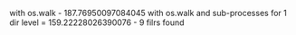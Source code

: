 with os.walk - 187.76950097084045
with os.walk and sub-processes for 1 dir level = 159.22228026390076 - 9 filrs found